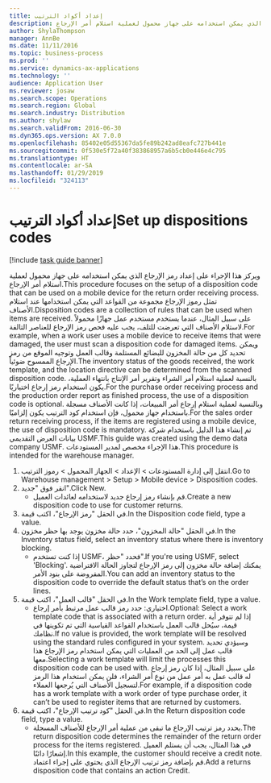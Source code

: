 ```yaml
---
title: إعداد أكواد الترتيب
description: ويركز هذا الإجراء على إعداد رمز الإرجاع الذي يمكن استخدامه على جهاز محمول لعملية استلام أمر الإرجاع.
author: ShylaThompson
manager: AnnBe
ms.date: 11/11/2016
ms.topic: business-process
ms.prod: ''
ms.service: dynamics-ax-applications
ms.technology: ''
audience: Application User
ms.reviewer: josaw
ms.search.scope: Operations
ms.search.region: Global
ms.search.industry: Distribution
ms.author: shylaw
ms.search.validFrom: 2016-06-30
ms.dyn365.ops.version: AX 7.0.0
ms.openlocfilehash: 85402e05d55367da5fe89b242ad8eafc727b441e
ms.sourcegitcommit: 0f530e5f72a40f383868957a6b5cb0e446e4c795
ms.translationtype: HT
ms.contentlocale: ar-SA
ms.lasthandoff: 01/29/2019
ms.locfileid: "324113"
---
```

# <a name="set-up-dispositions-codes"></a><span data-ttu-id="c6c62-103">إعداد أكواد الترتيب</span><span class="sxs-lookup"><span data-stu-id="c6c62-103">Set up dispositions codes</span></span>

[!include [task guide banner](../../includes/task-guide-banner.md)]

<span data-ttu-id="c6c62-104">ويركز هذا الإجراء على إعداد رمز الإرجاع الذي يمكن استخدامه على جهاز محمول لعملية استلام أمر الإرجاع.</span><span class="sxs-lookup"><span data-stu-id="c6c62-104">This procedure focuses on the setup of a disposition code that can be used on a mobile device for the return order receiving process.</span></span> <span data-ttu-id="c6c62-105">تمثل رموز الإرجاع مجموعة من القواعد التي يمكن استخدامها عند استلام الأصناف.</span><span class="sxs-lookup"><span data-stu-id="c6c62-105">Disposition codes are a collection of rules that can be used when items are received.</span></span> <span data-ttu-id="c6c62-106">على سبيل المثال، عندما يستخدم مستخدم عمل جهازًا محمولاً لاستلام الأصناف التي تعرضت للتلف، يجب عليه فحص رمز الإرجاع للعناصر التالفة.</span><span class="sxs-lookup"><span data-stu-id="c6c62-106">For example, when a work user uses a mobile device to receive items that were damaged, the user must scan a disposition code for damaged items.</span></span> <span data-ttu-id="c6c62-107">ويمكن تحديد كل من حالة المخزون للبضائع المستلمة وقالب العمل وتوجيه الموقع من رمز الإرجاع الممسوح ضوئياً.</span><span class="sxs-lookup"><span data-stu-id="c6c62-107">The inventory status of the goods received, the work template, and the location directive can be determined from the scanned disposition code.</span></span> <span data-ttu-id="c6c62-108">بالنسبة لعملية استلام أمر الشراء وتقرير أمر الإنتاج بانتهاء العملية، يكون استخدام رمز إرجاع اختياريًا.</span><span class="sxs-lookup"><span data-stu-id="c6c62-108">For the purchase order receiving process and the production order report as finished process, the use of a disposition code is optional.</span></span> <span data-ttu-id="c6c62-109">وبالنسبة لعملية استلام إرجاع أمر المبيعات، إذا كانت الأصناف مسجلة باستخدام جهاز محمول، فإن استخدام كود الترتيب يكون إلزاميًا.</span><span class="sxs-lookup"><span data-stu-id="c6c62-109">For the sales order return receiving process, if the items are registered using a mobile device, the use of disposition code is mandatory.</span></span>  <span data-ttu-id="c6c62-110">تم إنشاء هذا الدليل باستخدام شركة بيانات العرض التقديمي USMF.</span><span class="sxs-lookup"><span data-stu-id="c6c62-110">This guide was created using the demo data company USMF.</span></span> <span data-ttu-id="c6c62-111">هذا الإجراء مخصص لمدير المستودعات.</span><span class="sxs-lookup"><span data-stu-id="c6c62-111">This procedure is intended for the warehouse manager.</span></span> 

1. <span data-ttu-id="c6c62-112">انتقل إلى إدارة المستودعات > الإعداد > الجهاز المحمول > رموز الترتيب.</span><span class="sxs-lookup"><span data-stu-id="c6c62-112">Go to Warehouse management > Setup > Mobile device > Disposition codes.</span></span>
2. <span data-ttu-id="c6c62-113">انقر فوق "جديد".</span><span class="sxs-lookup"><span data-stu-id="c6c62-113">Click New.</span></span>
    * <span data-ttu-id="c6c62-114">قم بإنشاء رمز إرجاع جديد لاستخدامه لعائدات العميل.</span><span class="sxs-lookup"><span data-stu-id="c6c62-114">Create a new disposition code to use for customer returns.</span></span>  
3. <span data-ttu-id="c6c62-115">في الحقل "رمز الإرجاع"، اكتب قيمة.</span><span class="sxs-lookup"><span data-stu-id="c6c62-115">In the Disposition code field, type a value.</span></span>
4. <span data-ttu-id="c6c62-116">في الحقل "حالة المخزون"، حدد حالة مخزون يوجد بها حظر مخزون.</span><span class="sxs-lookup"><span data-stu-id="c6c62-116">In the Inventory status field, select an inventory status where there is inventory blocking.</span></span>
    * <span data-ttu-id="c6c62-117">إذا كنت تستخدم USMF، فحدد "حظر".</span><span class="sxs-lookup"><span data-stu-id="c6c62-117">If you're using USMF, select 'Blocking'.</span></span> <span data-ttu-id="c6c62-118">يمكنك إضافة حالة مخزون إلى رمز الإرجاع لتجاوز الحالة الافتراضية المفروضة على بنود الأمر.</span><span class="sxs-lookup"><span data-stu-id="c6c62-118">You can add an inventory status to the disposition code to override the default status that’s on the order lines.</span></span>  
5. <span data-ttu-id="c6c62-119">في الحقل "قالب العمل"، اكتب قيمة.</span><span class="sxs-lookup"><span data-stu-id="c6c62-119">In the Work template field, type a value.</span></span>
    * <span data-ttu-id="c6c62-120">اختياري: حدد رمز قالب عمل مرتبط بأمر إرجاع.</span><span class="sxs-lookup"><span data-stu-id="c6c62-120">Optional: Select a work template code that is associated with a return order.</span></span> <span data-ttu-id="c6c62-121">إذا لم تتوفر أية قيمة، سيُحل قالب العمل باستخدام القواعد القياسية التي تم تكوينها في نظامك.</span><span class="sxs-lookup"><span data-stu-id="c6c62-121">If no value is provided, the work template will be resolved using the standard rules configured in your system.</span></span> <span data-ttu-id="c6c62-122">وسيؤدي تحديد قالب عمل إلى الحد من العمليات التي يمكن استخدام رمز الإرجاع هذا معها.</span><span class="sxs-lookup"><span data-stu-id="c6c62-122">Selecting a work template will limit the processes this disposition code can be used with.</span></span> <span data-ttu-id="c6c62-123">على سبيل المثال، إذا كان رمز إرجاع له قالب عمل به أمر عمل من نوع أمر الشراء، فلن يمكن استخدام هذا الرمز لتسجيل الأصناف التي يُرجعها العملاء.</span><span class="sxs-lookup"><span data-stu-id="c6c62-123">For example, if a disposition code has a work template with a work order of type purchase order, it can’t be used to register items that are returned by customers.</span></span>  
6. <span data-ttu-id="c6c62-124">في الحقل "كود ترتيب الإرجاع"، اكتب قيمة.</span><span class="sxs-lookup"><span data-stu-id="c6c62-124">In the Return disposition code field, type a value.</span></span>
    * <span data-ttu-id="c6c62-125">يحدد رمز ترتيب الإرجاع ما تبقى من عملية أمر الإرجاع للأصناف المسجلة.</span><span class="sxs-lookup"><span data-stu-id="c6c62-125">The return disposition code determines the remainder of the return order process for the items registered.</span></span> <span data-ttu-id="c6c62-126">في هذا المثال، يجب أن يستلم العميل إشعارًا دائنًا.</span><span class="sxs-lookup"><span data-stu-id="c6c62-126">In this example, the customer should receive a credit note.</span></span> <span data-ttu-id="c6c62-127">قم بإضافة رمز ترتيب الإرجاع الذي يحتوي على إجراء اعتماد.</span><span class="sxs-lookup"><span data-stu-id="c6c62-127">Add a returns disposition code that contains an action Credit.</span></span>  

